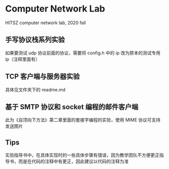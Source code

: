 # Computer Network Lab

HITSZ computer network lab, 2020 fall

## 手写协议栈系列实验

如果要测试 udp 协议前面的协议，需要将 config.h 中的 ip 改为原本的测试专用 ip（注释里面有）

## TCP 客户端与服务器实验

具体见文件夹下的 readme.md

## 基于 SMTP 协议和 socket 编程的邮件客户端

此为《自顶向下方法》第二章里面的套接字编程的实验，使用 MIME 协议可支持发送图片

## Tips

实验指导书中，在具体实现时的一些具体步骤有错误，因为教学团队不方便更正指导书，而是在代码的注释中有更正，因此建议以代码的注释为准
